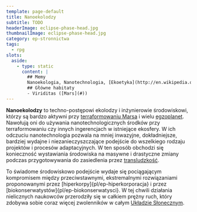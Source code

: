 ```yaml
---
template: page-default
title: Nanoekolodzy
subtitle: TODO
headerImage: eclipse-phase-head.jpg
thumbnailImage: eclipse-phase-head.jpg
category: ep-stronnictwa
tags:
  - rpg
slots:
  aside:
    - type: static
      content: |
        ## Memy
        Nanoekologia, Nanotechnologia, [Ekoetyka](http://en.wikipedia.org/wiki/Environmental_ethics), [Technoprogresywizm](http://en.wikipedia.org/wiki/Techno-progressivism)
        ## Główne habitaty
        - Viriditas ([Mars](#))
---
```

**Nanoekolodzy** to techno-postępowi ekolodzy i inżynierowie środowiskowi, którzy są bardzo aktywni przy [terraformowaniu Marsa](http://en.wikipedia.org/wiki/Terraforming_of_Mars) i wielu [egzoplanet](#). Nawołują oni do używania nanotechnologicznych środków przy terraformowaniu czy innych ingerencjach w istniejące ekosfery. W ich odczuciu nanotechnologia pozwala na mniej inwazyjne, dokładniejsze, bardziej wydajne i niezanieczyszczające podejście do wszelkiego rodzaju projektów i procesów adaptacyjnych. W ten sposób obchodzi się konieczność wystawiania środowiska na masywne i drastyczne zmiany podczas przygotowywania do zasiedlenia przez [transludzkość](#).

To świadome środowiskowo podejście wydaje się pociągającym kompromisem między przeciwstawnymi, ekstremalnymi rozwiązaniami proponowanymi przez [hiperkorpy]{pl/ep-hiperkorporacja} i przez [biokonserwatystów]{pl/ep-biokonserwatysci}. W tej chwili działania nielicznych naukowców przerodziły się w całkiem prężny ruch, który zdobywa sobie coraz więcej zwolenników w całym [Układzie Słonecznym]((#)).
